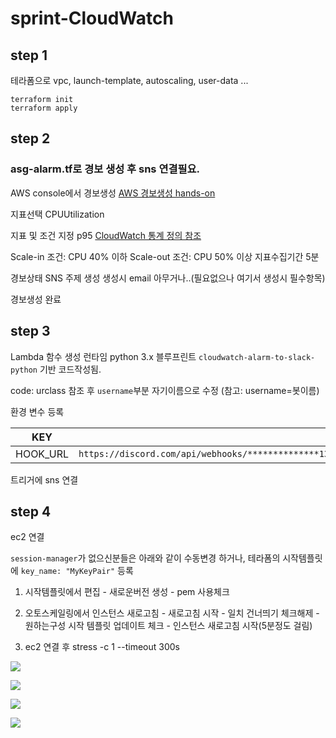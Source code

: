# sprint-CloudWatch

## step 1

테라폼으로 vpc, launch-template, autoscaling, user-data ...
```
terraform init
terraform apply
```
## step 2
### asg-alarm.tf로 경보 생성 후 sns 연결필요.

AWS console에서 경보생성
[AWS 경보생성 hands-on](https://docs.aws.amazon.com/ko_kr/AmazonCloudWatch/latest/monitoring/US_AlarmAtThresholdEC2.html)

지표선택 CPUUtilization

지표 및 조건 지정 p95
[CloudWatch 통계 정의 참조](https://docs.aws.amazon.com/AmazonCloudWatch/latest/monitoring/Statistics-definitions.html)

Scale-in 조건: CPU 40% 이하
Scale-out 조건: CPU 50% 이상
지표수집기간 5분

경보상태 SNS 주제 생성
생성시 email 아무거나..(필요없으나 여기서 생성시 필수항목)

경보생성 완료

## step 3
Lambda 함수 생성
런타임 python 3.x
블루프린트 `cloudwatch-alarm-to-slack-python` 기반 코드작성됨.

code: urclass 참조 후 `username`부분 자기이름으로 수정 (참고: username=봇이름)

환경 변수 등록

KEY | VALUE
:-:|:-:
HOOK_URL | `https://discord.com/api/webhooks/**************1336/o9yLba95y4asEZywwhZYTqH_RvSUFSV1BPlUjq57ydboPc60xDhJ2lZ28xwNdAwQBYPg`


트리거에 sns 연결

## step 4

ec2 연결 

`session-manager`가 없으신분들은 아래와 같이 수동변경 하거나, 테라폼의 시작템플릿에 `key_name: "MyKeyPair"` 등록

1. 시작템플릿에서 편집 - 새로운버전 생성 - pem 사용체크

2. 오토스케일링에서 인스턴스 새로고침 - 새로고침 시작 - 일치 건너띄기 체크해제 - 원하는구성 시작 템플릿 업데이트 체크 - 인스턴스 새로고침 시작(5분정도 걸림)

3. ec2 연결 후 stress -c 1 --timeout 300s

![](https://velog.velcdn.com/images/jm1225/post/447d1df1-ac5a-4838-9fda-744b75f026d8/image.png)

![](https://velog.velcdn.com/images/jm1225/post/18859bbc-ab92-413a-8349-33a8aa7422dd/image.png)

![](https://velog.velcdn.com/images/jm1225/post/268b76e5-7fd9-4363-916d-8782ae7caeca/image.png)

![](https://velog.velcdn.com/images/jm1225/post/e4aac2b1-cea0-465e-be0b-b466cc3b4105/image.png)
